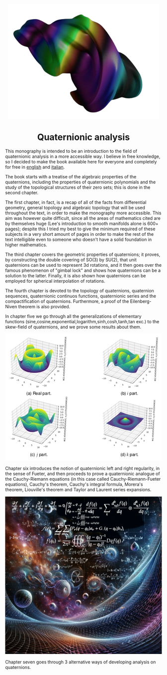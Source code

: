 <div align="center">
  <img src="https://github.com/hsnborn22/quaternionic-analysis/blob/main/imgs/quaternionFractal.png"/>
  <h1>Quaternionic analysis</h1>
</div>

This monography is intended to be an introduction to the field of quaternionic analysis in a more accessible way. I believe in free knowledge, so I decided to make the book available here for everyone and completely for free in [english](quatAnalysisEng.pdf) and [italian](quatAnalysisIt.pdf).

The book starts with a treatise of the algebraic properties of the quaternions, including the properties of quaternionic polynomials and the study of the topological structures of their zero sets; this is done in the second chapter.


The first chapter, in fact, is a recap of all of the facts from differential geometry, general topology and algebraic topology that will be used throughout the text, in order to make the monography more accessible. This aim was however quite difficult, since all the areas of mathematics cited are by themselves huge (Lee's introduction to smooth manifolds alone is 600+ pages); despite this I tried my best to give the minimum required of these subjects in a very short amount of pages in order to make the rest of the text intelligible even to someone who doesn't have a solid foundation in higher mathematics. 


The third chapter covers the geometric properties of quaternions; it proves, by constructing the double covering of SO(3) by SU(2), that unit quaternions can be used to represent 3d rotations, and it then goes over the famous phenomenon of "gimbal lock" and shows how quaternions can be a solution to the latter. Finally, it is also shown how quaternions can be employed for spherical interpolation of rotations.

The fourth chapter is devoted to the topology of quaternions, quaternion sequences, quaternionic continuos functions, quaternionic series and the compactification of quaternions. Furthermore, a proof of the Eilenberg-Niven theorem is also provided. 


In chapter five we go through all the generalizations of elementary functions (sine,cosine,exponential,logarithm,sinh,cosh,tanh,tan exc.) to the skew-field of quaternions, and we prove some results about them.
<div align="center">
  <img src="https://github.com/hsnborn22/quaternionic-analysis/blob/main/imgs/functions.png"/>
</div>

Chapter six introduces the notion of quaternionic left and right regularity, in the sense of Fueter, and then proceeds to prove a quaternionic analogue of the Cauchy-Riemann equations (in this case called Cauchy-Riemann-Fueter equations), Cauchy's theorem, Cauchy's integral formula, Morera's theorem, Liouville's theorem and Taylor and Laurent series expansions.

<div align="center">
  <img src="https://github.com/hsnborn22/quaternionic-analysis/blob/main/imgs/quatbackground.png"/>
</div>


Chapter seven goes through 3 alternative ways of developing analysis on quaternions.
